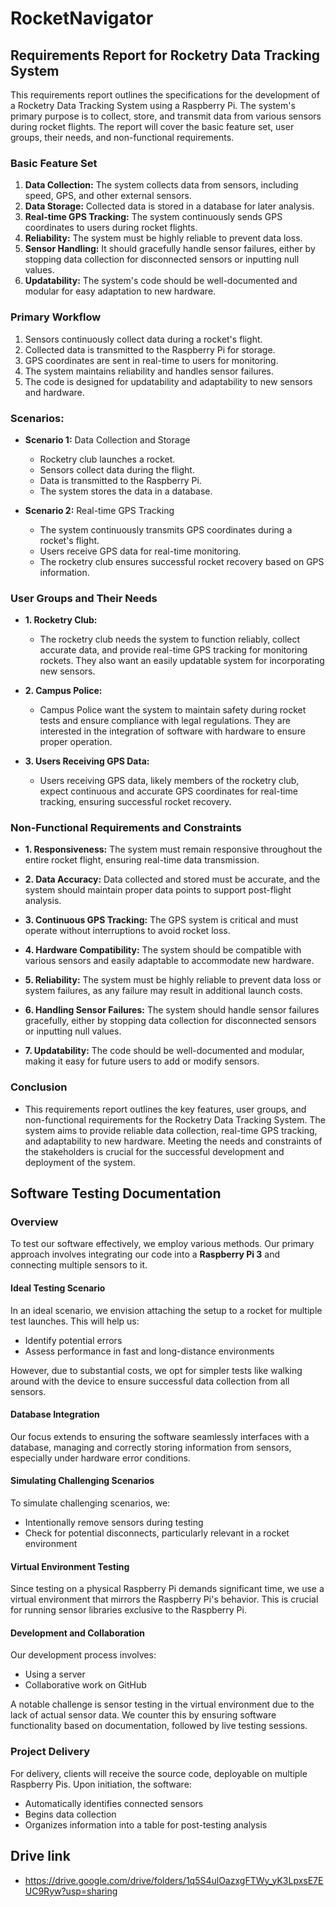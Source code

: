 ﻿# RocketNavigator

## Requirements Report for Rocketry Data Tracking System 
 
This requirements report outlines the specifications for the development of a Rocketry Data Tracking System using a Raspberry Pi. The system's primary purpose is to collect, store, and transmit data from various sensors during rocket flights. The report will cover the basic feature set, user groups, their needs, and non-functional requirements. 

  
### Basic Feature Set

1. **Data Collection:** The system collects data from sensors, including speed, GPS, and other external sensors.
2. **Data Storage:** Collected data is stored in a database for later analysis.
3. **Real-time GPS Tracking:** The system continuously sends GPS coordinates to users during rocket flights.
4. **Reliability:** The system must be highly reliable to prevent data loss.
5. **Sensor Handling:** It should gracefully handle sensor failures, either by stopping data collection for disconnected sensors or inputting null values.
6. **Updatability:** The system's code should be well-documented and modular for easy adaptation to new hardware.


### Primary Workflow

1. Sensors continuously collect data during a rocket's flight.
2. Collected data is transmitted to the Raspberry Pi for storage.
3. GPS coordinates are sent in real-time to users for monitoring.
4. The system maintains reliability and handles sensor failures.
5. The code is designed for updatability and adaptability to new sensors and hardware.
 

### Scenarios:

- **Scenario 1:** Data Collection and Storage 
    - Rocketry club launches a rocket. 
    - Sensors collect data during the flight. 
    - Data is transmitted to the Raspberry Pi. 
    - The system stores the data in a database. 
  
- **Scenario 2:** Real-time GPS Tracking 
    - The system continuously transmits GPS coordinates during a rocket's flight. 
    - Users receive GPS data for real-time monitoring. 
    - The rocketry club ensures successful rocket recovery based on GPS information. 
  

### User Groups and Their Needs 

- **1. Rocketry Club:** 
    - The rocketry club needs the system to function reliably, collect accurate data, and provide real-time GPS tracking for monitoring rockets. They also want an easily updatable system for incorporating new sensors. 
  
- **2. Campus Police:** 
    - Campus Police want the system to maintain safety during rocket tests and ensure compliance with legal regulations. They are interested in the integration of software with hardware to ensure proper operation. 
  
- **3. Users Receiving GPS Data:** 
    - Users receiving GPS data, likely members of the rocketry club, expect continuous and accurate GPS coordinates for real-time tracking, ensuring successful rocket recovery. 
  

### Non-Functional Requirements and Constraints 
  
- **1. Responsiveness:**
    The system must remain responsive throughout the entire rocket flight, ensuring real-time data transmission.

- **2. Data Accuracy:**
    Data collected and stored must be accurate, and the system should maintain proper data points to support post-flight analysis.

- **3. Continuous GPS Tracking:**
    The GPS system is critical and must operate without interruptions to avoid rocket loss.

- **4. Hardware Compatibility:**
    The system should be compatible with various sensors and easily adaptable to accommodate new hardware.

- **5. Reliability:**
    The system must be highly reliable to prevent data loss or system failures, as any failure may result in additional launch costs.

- **6. Handling Sensor Failures:**
    The system should handle sensor failures gracefully, either by stopping data collection for disconnected sensors or inputting null values.

- **7. Updatability:**
    The code should be well-documented and modular, making it easy for future users to add or modify sensors.


### Conclusion 
- This requirements report outlines the key features, user groups, and non-functional requirements for the Rocketry Data Tracking System. The system aims to provide reliable data collection, real-time GPS tracking, and adaptability to new hardware. Meeting the needs and constraints of the stakeholders is crucial for the successful development and deployment of the system. 


## Software Testing Documentation

### Overview
To test our software effectively, we employ various methods. Our primary approach involves integrating our code into a **Raspberry Pi 3** and connecting multiple sensors to it. 

#### Ideal Testing Scenario
In an ideal scenario, we envision attaching the setup to a rocket for multiple test launches. This will help us:
- Identify potential errors
- Assess performance in fast and long-distance environments

However, due to substantial costs, we opt for simpler tests like walking around with the device to ensure successful data collection from all sensors.

#### Database Integration
Our focus extends to ensuring the software seamlessly interfaces with a database, managing and correctly storing information from sensors, especially under hardware error conditions.

#### Simulating Challenging Scenarios
To simulate challenging scenarios, we:
- Intentionally remove sensors during testing
- Check for potential disconnects, particularly relevant in a rocket environment

#### Virtual Environment Testing
Since testing on a physical Raspberry Pi demands significant time, we use a virtual environment that mirrors the Raspberry Pi's behavior. This is crucial for running sensor libraries exclusive to the Raspberry Pi.

#### Development and Collaboration
Our development process involves:
- Using a server
- Collaborative work on GitHub

A notable challenge is sensor testing in the virtual environment due to the lack of actual sensor data. We counter this by ensuring software functionality based on documentation, followed by live testing sessions.

### Project Delivery
For delivery, clients will receive the source code, deployable on multiple Raspberry Pis. Upon initiation, the software:
- Automatically identifies connected sensors
- Begins data collection
- Organizes information into a table for post-testing analysis






## Drive link

- https://drive.google.com/drive/folders/1q5S4ulOazxgFTWy_yK3LpxsE7EUC9Ryw?usp=sharing

